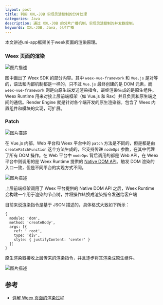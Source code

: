 ```yaml
---
layout: post
title: 利用 XXL-JOB 实现灵活控制的分片处理
categories: Java
description: 通过 XXL-JOB 的分片广播机制，实现灵活控制的并发数控制。
keywords: XXL-JOB, Java, 分片广播
---
```


本文讲述uni-app框架关于week页面的渲染原理。

###  Weex 页面的渲染



![图片描述](https://segmentfault.com/img/bVRRJu?w=1608&h=1608)



图中画出了 Weex SDK 的部分内容。其中 `weex-vue-framework` 和 `Vue.js` 是对等的，语法和内部机制都是一样的，只不过 `Vue.js` 最终创建的是 DOM 元素，而 `weex-vue-framework` 则是向原生端发送渲染指令，最终渲染生成的是原生组件。Weex Runtime 用来对接上层前端框架（如 Vue.js 和 Rax）并且负责和原生端之间的通信。Render Engine 就是针对各个端开发的原生渲染器，包含了 Weex 内置组件和模块的实现，可扩展。



### Patch



![图片描述](https://segmentfault.com/img/bVRRJB?w=2445&h=1240)

在 Vue.js 内部，Web 平台和 Weex 平台中的 `patch` 方法是不同的，但是都是由 `createPatchFunction` 这个方法生成的，它支持传递 `nodeOps` 参数，在其中代理了所有 DOM 操作。在 Web 平台中 `nodeOps` 背后调用的都是 Web API，在 Weex 平台中则调用的是 Weex Runtime 提供的 [Native DOM API](http://weex.apache.org/cn/references/native-dom-api.html)。触发 DOM 渲染的入口一致，但是不同平台的实现方式不同。



![图片描述](https://segmentfault.com/img/bVRRJG?w=2657&h=1559)

上层前端框架调用了 Weex 平台提供的 Native DOM API 之后，Weex Runtime 会构建一个用于渲染的节点树，并将操作转换成渲染指令发送给客户端



目前来说渲染指令是基于 JSON 描述的，具体格式大致如下所示：

```
{
  module: 'dom',
  method: 'createBody',
  args: [{
    ref: '_root',
    type: 'div',
    style: { justifyContent: 'center' }
  }]
}
```





原生渲染器接收上层传来的渲染指令，并且逐步将其渲染成原生组件。

![图片描述](https://segmentfault.com/img/bVRRJ9?w=2162&h=1620)



## 参考

- [详解 Weex 页面的渲染过程][1]

[1]: https://segmentfault.com/a/1190000010415641
